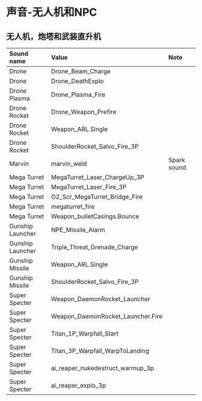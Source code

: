 # 声音-无人机和NPC

## 无人机，炮塔和武装直升机

| Sound name | Value | Note |
| :--- | :--- | :--- |
| Drone | Drone\_Beam\_Charge |  |
| Drone | Drone\_DeathExplo |  |
| Drone Plasma | Drone\_Plasma\_Fire |  |
| Drone Rocket | Drone\_Weapon\_Prefire |  |
| Drone Rocket | Weapon\_ARL.Single |  |
| Drone Rocket | ShoulderRocket\_Salvo\_Fire\_3P |  |
| Marvin | marvin\_weld | Spark sound |
| Mega Turret | MegaTurret\_Laser\_ChargeUp\_3P |  |
| Mega Turret | MegaTurret\_Laser\_Fire\_3P |  |
| Mega Turret | O2\_Scr\_MegaTurret\_Bridge\_Fire |  |
| Mega Turret | megaturret\_fire |  |
| Mega Turret | Weapon\_bulletCasings.Bounce |  |
| Gunship Launcher | NPE\_Missile\_Alarm |  |
| Gunship Launcher | Triple\_Threat\_Grenade\_Charge |  |
| Gunship Missile | Weapon\_ARL.Single |  |
| Gunship Missile | ShoulderRocket\_Salvo\_Fire\_3P |  |
| Super Specter | Weapon\_DaemonRocket\_Launcher |  |
| Super Specter | Weapon\_DaemonRocket\_Launcher.Fire |  |
| Super Specter | Titan\_1P\_Warpfall\_Start |  |
| Super Specter | Titan\_3P\_Warpfall\_WarpToLanding |  |
| Super Specter | ai\_reaper\_nukedestruct\_warmup\_3p |  |
| Super Specter | ai\_reaper\_explo\_3p |  |

